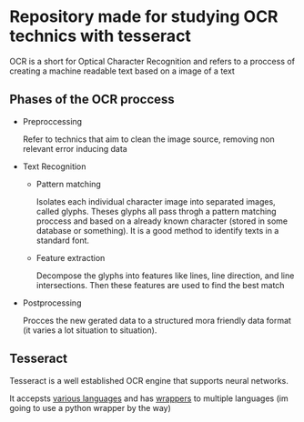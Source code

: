 # Repository made for studying OCR technics with tesseract

OCR is a short for Optical  Character Recognition and refers to a proccess of creating a machine readable text based on a image of a text 

## Phases of the OCR proccess

- Preproccessing

    Refer to technics that aim to clean the image source, removing non relevant error inducing data 

- Text Recognition

    - Pattern matching
        
        Isolates each individual character image into separated images, called glyphs. Theses glyphs all pass throgh a pattern matching proccess and based on a already known character (stored in some database or something). It is a good method to identify texts in a standard font. 

    - Feature extraction

        Decompose the glyphs into features like lines, line direction, and line intersections. Then these features are used to find the best match 


- Postprocessing

    Procces the new gerated data to a structured mora friendly data format (it varies a lot situation to situation).


## Tesseract
Tesseract is a well established OCR engine that supports neural networks.

It accepsts [various languages]( https://tesseract-ocr.github.io/tessdoc/Data-Files.html ) and has [wrappers](https://tesseract-ocr.github.io/tessdoc/AddOns.html#tesseract-wrappers) to multiple languages (im going to use a python wrapper by the way)